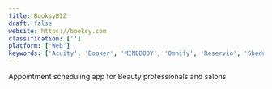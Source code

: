 ```yaml
---
title: BooksyBIZ
draft: false 
website: https://booksy.com
classification: ['']
platform: ['Web']
keywords: ['Acuity', 'Booker', 'MINDBODY', 'Omnify', 'Reservio', 'Shedul', 'Square', 'Versum']
---
```

Appointment scheduling app for Beauty professionals and salons